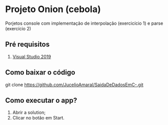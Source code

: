 
# Projeto Onion (cebola)

Porjetos console com implementação de interpolação (exercicício 1) e parse (exercício 2) 

## Pré requisitos
 
1. [Visual Studio 2019](https://visualstudio.microsoft.com/pt-br/vs/)

## Como baixar o código

git clone https://github.com/JucelioAmaral/SaidaDeDadosEmC-.git

## Como executar o app?

1. Abrir a solution;
2. Clicar no botão em Start.